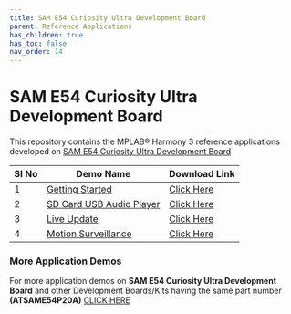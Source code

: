 ```yaml
---
title: SAM E54 Curiosity Ultra Development Board
parent: Reference Applications
has_children: true
has_toc: false
nav_order: 14
---
```

# SAM E54 Curiosity Ultra Development Board

This repository contains the MPLAB® Harmony 3 reference applications developed on [SAM E54 Curiosity Ultra Development Board](https://www.microchip.com/Developmenttools/ProductDetails/DM320210)   

|SI No| Demo Name | Download Link |
| --- | --- | -- |
| 1 | [Getting Started](./same54c_getting_started/readme.md) | [Click Here](https://github.com/MicrochipTech/MPLAB-Harmony-Reference-Apps/releases/latest/download/same54c_getting_started.zip) |
| 2 | [SD Card USB Audio Player](./same54_sdcard_usb_audio_player/readme.md) | [Click Here](https://github.com/MicrochipTech/MPLAB-Harmony-Reference-Apps/releases/latest/download/same54_sdcard_usb_audio_player.zip) |
| 3 | [Live Update](./same54_uart_live_update/readme.md) | [Click Here](https://github.com/MicrochipTech/MPLAB-Harmony-Reference-Apps/releases/latest/download/same54_uart_live_update.zip) |
| 4 | [Motion Surveillance](./same54c_motion_surveillance/readme.md) | [Click Here](https://github.com/MicrochipTech/MPLAB-Harmony-Reference-Apps/releases/latest/download/same54c_motion_surveillance.zip) |

### More Application Demos

For more application demos on **SAM E54 Curiosity Ultra Development Board** and other Development Boards/Kits having the same part number **(ATSAME54P20A)** <a href="https://mplab-discover.microchip.com/v1/itemtype/com.microchip.ide.project?s0=ATSAME54P20A" target="_blank"> CLICK HERE </a>

